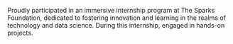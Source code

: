 Proudly participated in an immersive internship program at The Sparks Foundation, dedicated to fostering innovation and learning in the realms of technology and data science. During this internship, engaged in hands-on projects.
